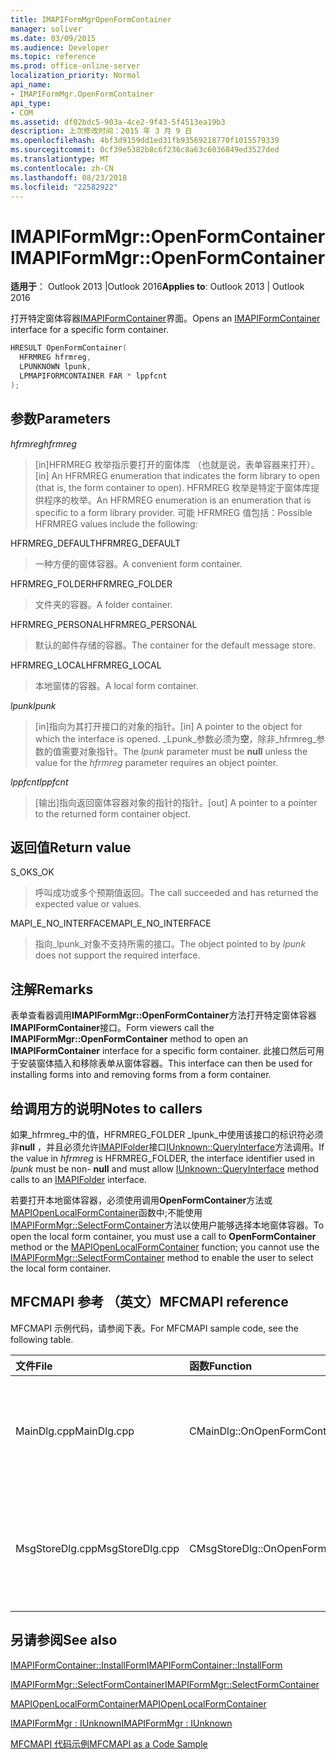 ```yaml
---
title: IMAPIFormMgrOpenFormContainer
manager: soliver
ms.date: 03/09/2015
ms.audience: Developer
ms.topic: reference
ms.prod: office-online-server
localization_priority: Normal
api_name:
- IMAPIFormMgr.OpenFormContainer
api_type:
- COM
ms.assetid: df02bdc5-903a-4ce2-9f43-5f4513ea19b3
description: 上次修改时间：2015 年 3 月 9 日
ms.openlocfilehash: 4bf3d9159dd1ed31fb93569218770f1015579339
ms.sourcegitcommit: 0cf39e5382b8c6f236c8a63c6036849ed3527ded
ms.translationtype: MT
ms.contentlocale: zh-CN
ms.lasthandoff: 08/23/2018
ms.locfileid: "22582922"
---
```

# <a name="imapiformmgropenformcontainer"></a><span data-ttu-id="f9a2b-103">IMAPIFormMgr::OpenFormContainer</span><span class="sxs-lookup"><span data-stu-id="f9a2b-103">IMAPIFormMgr::OpenFormContainer</span></span>

  
  
<span data-ttu-id="f9a2b-104">**适用于**： Outlook 2013 |Outlook 2016</span><span class="sxs-lookup"><span data-stu-id="f9a2b-104">**Applies to**: Outlook 2013 | Outlook 2016</span></span> 
  
<span data-ttu-id="f9a2b-105">打开特定窗体容器[IMAPIFormContainer](imapiformcontaineriunknown.md)界面。</span><span class="sxs-lookup"><span data-stu-id="f9a2b-105">Opens an [IMAPIFormContainer](imapiformcontaineriunknown.md) interface for a specific form container.</span></span> 
  
```cpp
HRESULT OpenFormContainer(
  HFRMREG hfrmreg,
  LPUNKNOWN lpunk,
  LPMAPIFORMCONTAINER FAR * lppfcnt
);
```

## <a name="parameters"></a><span data-ttu-id="f9a2b-106">参数</span><span class="sxs-lookup"><span data-stu-id="f9a2b-106">Parameters</span></span>

 <span data-ttu-id="f9a2b-107">_hfrmreg_</span><span class="sxs-lookup"><span data-stu-id="f9a2b-107">_hfrmreg_</span></span>
  
> <span data-ttu-id="f9a2b-108">[in]HFRMREG 枚举指示要打开的窗体库 （也就是说，表单容器来打开）。</span><span class="sxs-lookup"><span data-stu-id="f9a2b-108">[in] An HFRMREG enumeration that indicates the form library to open (that is, the form container to open).</span></span> <span data-ttu-id="f9a2b-109">HFRMREG 枚举是特定于窗体库提供程序的枚举。</span><span class="sxs-lookup"><span data-stu-id="f9a2b-109">An HFRMREG enumeration is an enumeration that is specific to a form library provider.</span></span> <span data-ttu-id="f9a2b-110">可能 HFRMREG 值包括：</span><span class="sxs-lookup"><span data-stu-id="f9a2b-110">Possible HFRMREG values include the following:</span></span>
    
<span data-ttu-id="f9a2b-111">HFRMREG_DEFAULT</span><span class="sxs-lookup"><span data-stu-id="f9a2b-111">HFRMREG_DEFAULT</span></span> 
  
> <span data-ttu-id="f9a2b-112">一种方便的窗体容器。</span><span class="sxs-lookup"><span data-stu-id="f9a2b-112">A convenient form container.</span></span>
    
<span data-ttu-id="f9a2b-113">HFRMREG_FOLDER</span><span class="sxs-lookup"><span data-stu-id="f9a2b-113">HFRMREG_FOLDER</span></span> 
  
> <span data-ttu-id="f9a2b-114">文件夹的容器。</span><span class="sxs-lookup"><span data-stu-id="f9a2b-114">A folder container.</span></span> 
    
<span data-ttu-id="f9a2b-115">HFRMREG_PERSONAL</span><span class="sxs-lookup"><span data-stu-id="f9a2b-115">HFRMREG_PERSONAL</span></span> 
  
> <span data-ttu-id="f9a2b-116">默认的邮件存储的容器。</span><span class="sxs-lookup"><span data-stu-id="f9a2b-116">The container for the default message store.</span></span> 
    
<span data-ttu-id="f9a2b-117">HFRMREG_LOCAL</span><span class="sxs-lookup"><span data-stu-id="f9a2b-117">HFRMREG_LOCAL</span></span> 
  
> <span data-ttu-id="f9a2b-118">本地窗体的容器。</span><span class="sxs-lookup"><span data-stu-id="f9a2b-118">A local form container.</span></span> 
    
 <span data-ttu-id="f9a2b-119">_lpunk_</span><span class="sxs-lookup"><span data-stu-id="f9a2b-119">_lpunk_</span></span>
  
> <span data-ttu-id="f9a2b-120">[in]指向为其打开接口的对象的指针。</span><span class="sxs-lookup"><span data-stu-id="f9a2b-120">[in] A pointer to the object for which the interface is opened.</span></span> <span data-ttu-id="f9a2b-121">_Lpunk_参数必须为**空**，除非_hfrmreg_参数的值需要对象指针。</span><span class="sxs-lookup"><span data-stu-id="f9a2b-121">The  _lpunk_ parameter must be **null** unless the value for the  _hfrmreg_ parameter requires an object pointer.</span></span> 
    
 <span data-ttu-id="f9a2b-122">_lppfcnt_</span><span class="sxs-lookup"><span data-stu-id="f9a2b-122">_lppfcnt_</span></span>
  
> <span data-ttu-id="f9a2b-123">[输出]指向返回窗体容器对象的指针的指针。</span><span class="sxs-lookup"><span data-stu-id="f9a2b-123">[out] A pointer to a pointer to the returned form container object.</span></span>
    
## <a name="return-value"></a><span data-ttu-id="f9a2b-124">返回值</span><span class="sxs-lookup"><span data-stu-id="f9a2b-124">Return value</span></span>

<span data-ttu-id="f9a2b-125">S_OK</span><span class="sxs-lookup"><span data-stu-id="f9a2b-125">S_OK</span></span> 
  
> <span data-ttu-id="f9a2b-126">呼叫成功或多个预期值返回。</span><span class="sxs-lookup"><span data-stu-id="f9a2b-126">The call succeeded and has returned the expected value or values.</span></span>
    
<span data-ttu-id="f9a2b-127">MAPI_E_NO_INTERFACE</span><span class="sxs-lookup"><span data-stu-id="f9a2b-127">MAPI_E_NO_INTERFACE</span></span> 
  
> <span data-ttu-id="f9a2b-128">指向_lpunk_对象不支持所需的接口。</span><span class="sxs-lookup"><span data-stu-id="f9a2b-128">The object pointed to by  _lpunk_ does not support the required interface.</span></span> 
    
## <a name="remarks"></a><span data-ttu-id="f9a2b-129">注解</span><span class="sxs-lookup"><span data-stu-id="f9a2b-129">Remarks</span></span>

<span data-ttu-id="f9a2b-130">表单查看器调用**IMAPIFormMgr::OpenFormContainer**方法打开特定窗体容器**IMAPIFormContainer**接口。</span><span class="sxs-lookup"><span data-stu-id="f9a2b-130">Form viewers call the **IMAPIFormMgr::OpenFormContainer** method to open an **IMAPIFormContainer** interface for a specific form container.</span></span> <span data-ttu-id="f9a2b-131">此接口然后可用于安装窗体插入和移除表单从窗体容器。</span><span class="sxs-lookup"><span data-stu-id="f9a2b-131">This interface can then be used for installing forms into and removing forms from a form container.</span></span> 
  
## <a name="notes-to-callers"></a><span data-ttu-id="f9a2b-132">给调用方的说明</span><span class="sxs-lookup"><span data-stu-id="f9a2b-132">Notes to callers</span></span>

<span data-ttu-id="f9a2b-133">如果_hfrmreg_中的值，HFRMREG_FOLDER _lpunk_中使用该接口的标识符必须非**null** ，并且必须允许[IMAPIFolder](imapifolderimapicontainer.md)接口[IUnknown::QueryInterface](http://msdn.microsoft.com/en-us/library/ms682521%28v=VS.85%29.aspx)方法调用。</span><span class="sxs-lookup"><span data-stu-id="f9a2b-133">If the value in  _hfrmreg_ is HFRMREG_FOLDER, the interface identifier used in  _lpunk_ must be non- **null** and must allow [IUnknown::QueryInterface](http://msdn.microsoft.com/en-us/library/ms682521%28v=VS.85%29.aspx) method calls to an [IMAPIFolder](imapifolderimapicontainer.md) interface.</span></span> 
  
<span data-ttu-id="f9a2b-134">若要打开本地窗体容器，必须使用调用**OpenFormContainer**方法或[MAPIOpenLocalFormContainer](mapiopenlocalformcontainer.md)函数中;不能使用[IMAPIFormMgr::SelectFormContainer](imapiformmgr-selectformcontainer.md)方法以使用户能够选择本地窗体容器。</span><span class="sxs-lookup"><span data-stu-id="f9a2b-134">To open the local form container, you must use a call to **OpenFormContainer** method or the [MAPIOpenLocalFormContainer](mapiopenlocalformcontainer.md) function; you cannot use the [IMAPIFormMgr::SelectFormContainer](imapiformmgr-selectformcontainer.md) method to enable the user to select the local form container.</span></span> 
  
## <a name="mfcmapi-reference"></a><span data-ttu-id="f9a2b-135">MFCMAPI 参考 （英文）</span><span class="sxs-lookup"><span data-stu-id="f9a2b-135">MFCMAPI reference</span></span>

<span data-ttu-id="f9a2b-136">MFCMAPI 示例代码，请参阅下表。</span><span class="sxs-lookup"><span data-stu-id="f9a2b-136">For MFCMAPI sample code, see the following table.</span></span>
  
|<span data-ttu-id="f9a2b-137">**文件**</span><span class="sxs-lookup"><span data-stu-id="f9a2b-137">**File**</span></span>|<span data-ttu-id="f9a2b-138">**函数**</span><span class="sxs-lookup"><span data-stu-id="f9a2b-138">**Function**</span></span>|<span data-ttu-id="f9a2b-139">**Comment**</span><span class="sxs-lookup"><span data-stu-id="f9a2b-139">**Comment**</span></span>|
|:-----|:-----|:-----|
|<span data-ttu-id="f9a2b-140">MainDlg.cpp</span><span class="sxs-lookup"><span data-stu-id="f9a2b-140">MainDlg.cpp</span></span>  <br/> |<span data-ttu-id="f9a2b-141">CMainDlg::OnOpenFormContainer</span><span class="sxs-lookup"><span data-stu-id="f9a2b-141">CMainDlg::OnOpenFormContainer</span></span>  <br/> |<span data-ttu-id="f9a2b-142">MFCMAPI 使用**IMAPIFormMgr::OpenFormContainer**方法检索的窗体容器，因此可以呈现容器的内容。</span><span class="sxs-lookup"><span data-stu-id="f9a2b-142">MFCMAPI uses the **IMAPIFormMgr::OpenFormContainer** method to retrieve a form container so the container's contents can be rendered.</span></span>  <br/> |
|<span data-ttu-id="f9a2b-143">MsgStoreDlg.cpp</span><span class="sxs-lookup"><span data-stu-id="f9a2b-143">MsgStoreDlg.cpp</span></span>  <br/> |<span data-ttu-id="f9a2b-144">CMsgStoreDlg::OnOpenFormContainer</span><span class="sxs-lookup"><span data-stu-id="f9a2b-144">CMsgStoreDlg::OnOpenFormContainer</span></span>  <br/> |<span data-ttu-id="f9a2b-145">MFCMAPI 使用**IMAPIFormMgr::OpenFormContainer**方法检索的文件夹的窗体容器，因此可以呈现容器的内容。</span><span class="sxs-lookup"><span data-stu-id="f9a2b-145">MFCMAPI uses the **IMAPIFormMgr::OpenFormContainer** method to retrieve a form container for a folder so the container's contents can be rendered.</span></span>  <br/> |
   
## <a name="see-also"></a><span data-ttu-id="f9a2b-146">另请参阅</span><span class="sxs-lookup"><span data-stu-id="f9a2b-146">See also</span></span>



[<span data-ttu-id="f9a2b-147">IMAPIFormContainer::InstallForm</span><span class="sxs-lookup"><span data-stu-id="f9a2b-147">IMAPIFormContainer::InstallForm</span></span>](imapiformcontainer-installform.md)
  
[<span data-ttu-id="f9a2b-148">IMAPIFormMgr::SelectFormContainer</span><span class="sxs-lookup"><span data-stu-id="f9a2b-148">IMAPIFormMgr::SelectFormContainer</span></span>](imapiformmgr-selectformcontainer.md)
  
[<span data-ttu-id="f9a2b-149">MAPIOpenLocalFormContainer</span><span class="sxs-lookup"><span data-stu-id="f9a2b-149">MAPIOpenLocalFormContainer</span></span>](mapiopenlocalformcontainer.md)
  
[<span data-ttu-id="f9a2b-150">IMAPIFormMgr : IUnknown</span><span class="sxs-lookup"><span data-stu-id="f9a2b-150">IMAPIFormMgr : IUnknown</span></span>](imapiformmgriunknown.md)


[<span data-ttu-id="f9a2b-151">MFCMAPI 代码示例</span><span class="sxs-lookup"><span data-stu-id="f9a2b-151">MFCMAPI as a Code Sample</span></span>](mfcmapi-as-a-code-sample.md)

